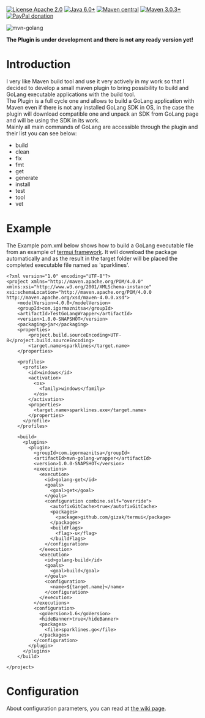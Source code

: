[![License Apache 2.0](https://img.shields.io/badge/license-Apache%20License%202.0-green.svg)](http://www.apache.org/licenses/LICENSE-2.0)
[![Java 6.0+](https://img.shields.io/badge/java-6.0%2b-green.svg)](http://www.oracle.com/technetwork/java/javase/downloads/index.html)
[![Maven central](https://maven-badges.herokuapp.com/maven-central/com.igormaznitsa/mvn-golang-builder/badge.svg)](http://search.maven.org/#artifactdetails|com.igormaznitsa|mvn-golang-builder|1.0.0|jar)
[![Maven 3.0.3+](https://img.shields.io/badge/maven-3.0.3%2b-green.svg)](https://maven.apache.org/)
[![PayPal donation](https://img.shields.io/badge/donation-PayPal-red.svg)](https://www.paypal.com/cgi-bin/webscr?cmd=_s-xclick&hosted_button_id=AHWJHJFBAWGL2)

![mvn-golang](https://raw.githubusercontent.com/raydac/mvn-golang/master/assets/mvngolang.png)

__The Plugin is under development and there is not any ready version yet!__

# Introduction
I very like Maven build tool and use it very actively in my work so that I decided to develop a small maven plugin to bring possibility to build and GoLang executable applications with the build tool.   
The Plugin is a full cycle one and allows to build a GoLang application with Maven even if there is not any installed GoLang SDK in OS, in the case the plugin will download compatible one and unpack an SDK from GoLang page and will be using the SDK in its work.   
Mainly all main commands of GoLang are accessible through the plugin and their list you can see below:
* build
* clean
* fix
* fmt
* get
* generate
* install
* test
* tool
* vet

# Example
The Example pom.xml below shows how to build a GoLang executable file from an example of [termui framework](https://github.com/gizak/termui). It will download the package automatically and as the result in the target folder will be placed the completed executable file named as 'sparklines'.
```
<?xml version="1.0" encoding="UTF-8"?>
<project xmlns="http://maven.apache.org/POM/4.0.0" xmlns:xsi="http://www.w3.org/2001/XMLSchema-instance" xsi:schemaLocation="http://maven.apache.org/POM/4.0.0 http://maven.apache.org/xsd/maven-4.0.0.xsd">
    <modelVersion>4.0.0</modelVersion>
    <groupId>com.igormaznitsa</groupId>
    <artifactId>TestGoLangWrapper</artifactId>
    <version>1.0.0-SNAPSHOT</version>
    <packaging>jar</packaging>
    <properties>
        <project.build.sourceEncoding>UTF-8</project.build.sourceEncoding>
        <target.name>sparklines</target.name>
    </properties>

    <profiles>
      <profile> 
        <id>windows</id>
        <activation>
          <os>
            <family>windows</family>
          </os>
        </activation>
        <properties>
          <target.name>sparklines.exe</target.name>
        </properties>
      </profile>
    </profiles>
    
    <build>
      <plugins>
        <plugin>
          <groupId>com.igormaznitsa</groupId>
          <artifactId>mvn-golang-wrapper</artifactId>
          <version>1.0.0-SNAPSHOT</version>
          <executions>
            <execution>
              <id>golang-get</id>
              <goals>
                <goal>get</goal>
              </goals>
              <configuration combine.self="override">
                <autofixGitCache>true</autofixGitCache>
                <packages>
                  <package>github.com/gizak/termui</package>
                </packages>
                <buildFlags>
                  <flag>-u</flag>
                </buildFlags>
              </configuration>
            </execution>
            <execution>
              <id>golang-build</id>
              <goals>
                <goal>build</goal>
              </goals>
              <configuration>
                <name>${target.name}</name>
              </configuration>
            </execution>
          </executions>
          <configuration>
            <goVersion>1.6</goVersion>
            <hideBanner>true</hideBanner>
            <packages>
              <file>sparklines.go</file>
            </packages>
          </configuration>
        </plugin>
      </plugins>
    </build>
    
</project>
```

# Configuration 

About configuration parameters, you can read at [the wiki page](https://github.com/raydac/mvn-golang/wiki/PluginConfigParameters).